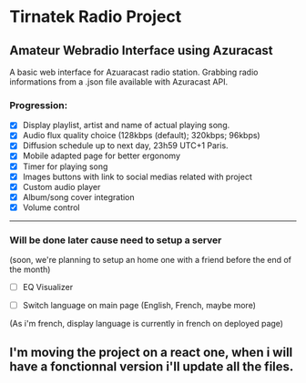 # Tirnatek Radio Project
## Amateur Webradio Interface using Azuracast
A basic web interface for Azuaracast radio station. Grabbing radio informations from a .json file available with Azuracast API. 
### Progression:
 * [x] Display playlist, artist and name of actual playing song.
 * [x] Audio flux quality choice (128kbps (default); 320kbps; 96kbps)
 * [x] Diffusion schedule up to next day, 23h59 UTC+1 Paris.
 * [x] Mobile adapted page for better ergonomy
 * [x] Timer for playing song
 * [x] Images buttons with link to social medias related with project
 * [x] Custom audio player 
 * [x] Album/song cover integration
 * [x] Volume control
  ---
  ### Will be done later cause need to setup a server 
  (soon, we're planning to setup an home one with a friend before the end of the month)
 * [ ] EQ Visualizer
 * [ ] Switch language on main page (English, French, maybe more)


(As i'm french, display language is currently in french on deployed page)

## I'm moving the project on a react one, when i will have a fonctionnal version i'll update all the files.
